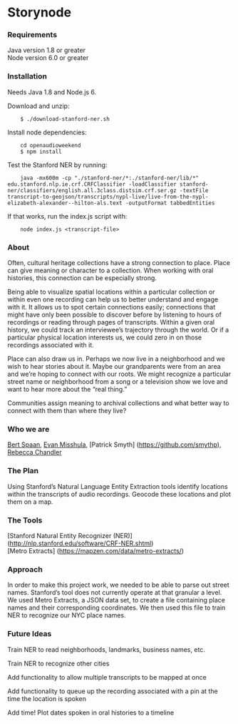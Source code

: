 # Storynode

### Requirements

Java version 1.8 or greater  
Node version 6.0 or greater  

### Installation

Needs Java 1.8 and Node.js 6.

Download and unzip:

		$ ./download-stanford-ner.sh

Install node dependencies:

		cd openaudioweekend
		$ npm install

Test the Stanford NER by running:

		java -mx600m -cp "./stanford-ner/*:./stanford-ner/lib/*" edu.stanford.nlp.ie.crf.CRFClassifier -loadClassifier stanford-ner/classifiers/english.all.3class.distsim.crf.ser.gz -textFile transcript-to-geojson/transcripts/nypl-live/live-from-the-nypl-elizabeth-alexander--hilton-als.text -outputFormat tabbedEntities

If that works, run the index.js script with:

		node index.js <transcript-file>

### About

Often, cultural heritage collections have a strong connection to place. Place can give meaning or character to a collection. When working with oral histories, this connection can be especially strong.

Being able to visualize spatial locations within a particular collection or within even one recording can help us to better understand and engage with it. It allows us to spot certain connections easily; connections that might have only been possible to discover before by listening to hours of recordings or reading through pages of transcripts. Within a given oral history, we could track an interviewee’s trajectory through the world. Or if a particular physical location interests us, we could zero in on those recordings associated with it.

Place can also draw us in. Perhaps we now live in a neighborhood and we wish to hear stories about it. Maybe our grandparents were from an area and we’re hoping to connect with our roots. We might recognize a particular street name or neighborhood from a song or a television show we love and want to hear more about the “real thing.”

Communities assign meaning to archival collections and what better way to connect with them than where they live?

### Who we are

[Bert Spaan](https://github.com/bertspaan), [Evan Misshula](https://github.com/EvanMisshula), [Patrick Smyth] (https://github.com/smythp), [Rebecca Chandler](https://github.com/rebschandler)


### The Plan

Using Stanford’s Natural Language Entity Extraction tools identify locations within the transcripts of audio recordings. Geocode these locations and plot them on a map.

### The Tools

[Stanford Natural Entity Recognizer (NER)] (http://nlp.stanford.edu/software/CRF-NER.shtml)   
[Metro Extracts] (https://mapzen.com/data/metro-extracts/)  

### Approach

In order to make this project work, we needed to be able to parse out street names. Stanford’s tool does not currently operate at that granular a level. We used Metro Extracts, a JSON data set, to create a file containing place names and their corresponding coordinates. We then used this file to train NER to recognize our NYC place names.

### Future Ideas

Train NER to read neighborhoods, landmarks, business names, etc.

Train NER to recognize other cities

Add functionality to allow multiple transcripts to be mapped at once

Add functionality to queue up the recording associated with a pin at the time the location is spoken

Add time! Plot dates spoken in oral histories to a timeline
